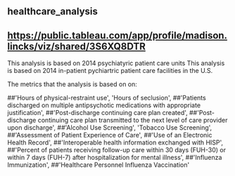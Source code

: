  ## healthcare_analysis
 ## https://public.tableau.com/app/profile/madison.lincks/viz/shared/3S6XQ8DTR
 This analysis is based on 2014 psychiatyric patient care units
 This analysis is based on 2014 in-patient pychiartric patient care facilities in the U.S.

The metrics that the analysis is based on on:

##'Hours of physical-restraint use', 'Hours of seclusion',
##'Patients discharged on multiple antipsychotic medications with appropriate justification',
##'Post-discharge continuing care plan created',
##'Post-discharge continuing care plan transmitted to the next level of care provider upon discharge',
##'Alcohol Use Screening', 'Tobacco Use Screening',
##'Assessment of Patient Experience of Care',
##'Use of an Electronic Health Record',
##'Interoperable health information exchanged with HISP',
##'Percent of patients receiving follow-up care within 30 days (FUH-30) or within 7 days (FUH-7) after hospitalization for mental illness',
##'Influenza Immunization',
##'Healthcare Personnel Influenza Vaccination'
